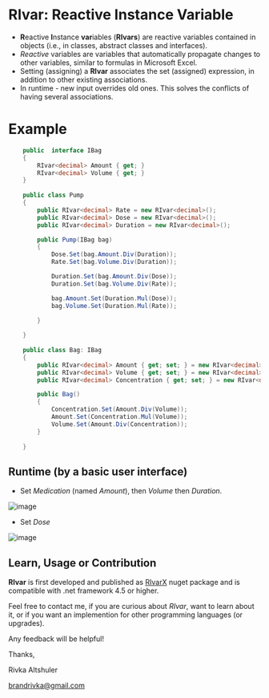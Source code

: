 # RIvar: Reactive Instance Variable

- **R**eactive **I**nstance **var**iables (**RIvars**) are reactive variables contained in objects (i.e., in classes, abstract classes and interfaces). 
- _Reactive_ variables are variables that automatically propagate changes to other variables, similar to formulas in Microsoft Excel.
- Setting (assigning) a **RIvar** associates the set (assigned) expression, in addition to other existing associations.
- In runtime - new input overrides old ones. This solves the conflicts of having several associations.

# Example

```C#
    public  interface IBag
    {
        RIvar<decimal> Amount { get; }
        RIvar<decimal> Volume { get; }
    }
    
    public class Pump
    {
        public RIvar<decimal> Rate = new RIvar<decimal>();
        public RIvar<decimal> Dose = new RIvar<decimal>();
        public RIvar<decimal> Duration = new RIvar<decimal>();

        public Pump(IBag bag)
        {
            Dose.Set(bag.Amount.Div(Duration));
            Rate.Set(bag.Volume.Div(Duration));

            Duration.Set(bag.Amount.Div(Dose));
            Duration.Set(bag.Volume.Div(Rate));

            bag.Amount.Set(Duration.Mul(Dose));
            bag.Volume.Set(Duration.Mul(Rate));

        }
 
    }
    
    public class Bag: IBag
    {
        public RIvar<decimal> Amount { get; set; } = new RIvar<decimal>();
        public RIvar<decimal> Volume { get; set; } = new RIvar<decimal>();
        public RIvar<decimal> Concentration { get; set; } = new RIvar<decimal>();

        public Bag()
        {
            Concentration.Set(Amount.Div(Volume));
            Amount.Set(Concentration.Mul(Volume));
            Volume.Set(Amount.Div(Concentration));
        }
      
    }


```

## Runtime (by a basic user interface)

- Set _Medication_ (named _Amount_), then _Volume_ then _Duration_.

![image](https://user-images.githubusercontent.com/32875275/191584414-3997bda3-35e1-43b7-90e0-ab4ef6a74768.png)

- Set _Dose_

![image](https://user-images.githubusercontent.com/32875275/191584478-09a2f250-3fd2-4564-a503-b0d61d624b79.png)

## Learn, Usage or Contribution

**RIvar** is first developed and published as [RIvarX](https://www.nuget.org/packages/RIvar.RIvarX/1.0.0/) nuget package and is compatible with .net framework 4.5 or higher.

Feel free to contact me, if you are curious about _RIvar_, want to learn about it, or if you want an implemention for other programming languages (or upgrades).

Any feedback will be helpful!

Thanks,

Rivka Altshuler

brandrivka@gmail.com











